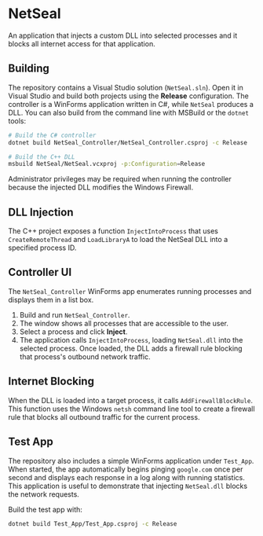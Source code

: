 # NetSeal
An application that injects a custom DLL into selected processes and it blocks all internet access for that application.

## Building
The repository contains a Visual Studio solution (`NetSeal.sln`). Open it in
Visual Studio and build both projects using the **Release** configuration. The
controller is a WinForms application written in C#, while `NetSeal` produces a
DLL. You can also build from the command line with MSBuild or the `dotnet`
tools:

```bash
# Build the C# controller
dotnet build NetSeal_Controller/NetSeal_Controller.csproj -c Release

# Build the C++ DLL
msbuild NetSeal/NetSeal.vcxproj -p:Configuration=Release
```

Administrator privileges may be required when running the controller because
the injected DLL modifies the Windows Firewall.

## DLL Injection
The C++ project exposes a function `InjectIntoProcess` that uses
`CreateRemoteThread` and `LoadLibraryA` to load the NetSeal DLL into a
specified process ID.

## Controller UI
The `NetSeal_Controller` WinForms app enumerates running processes and displays
them in a list box.

1. Build and run `NetSeal_Controller`.
2. The window shows all processes that are accessible to the user.
3. Select a process and click **Inject**.
4. The application calls `InjectIntoProcess`, loading `NetSeal.dll` into the
   selected process. Once loaded, the DLL adds a firewall rule blocking that
   process's outbound network traffic.

## Internet Blocking
When the DLL is loaded into a target process, it calls `AddFirewallBlockRule`.
This function uses the Windows `netsh` command line tool to create a firewall
rule that blocks all outbound traffic for the current process.

## Test App

The repository also includes a simple WinForms application under `Test_App`.
When started, the app automatically begins pinging `google.com` once per
second and displays each response in a log along with running statistics. This
application is useful to demonstrate that injecting `NetSeal.dll` blocks the
network requests.

Build the test app with:

```bash
dotnet build Test_App/Test_App.csproj -c Release
```
